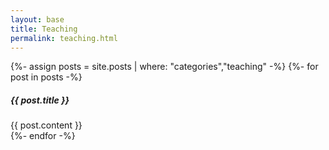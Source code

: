 ```yaml
---
layout: base
title: Teaching
permalink: teaching.html
---
```

{%- assign posts = site.posts | where: "categories","teaching" -%}
{%- for post in posts -%}
<div class="card mb-3">
  <h5 class="card-header">{{ post.title }}</h5>
  <div class="card-body">
    {{ post.content }}
  </div>
</div>
{%- endfor -%}
